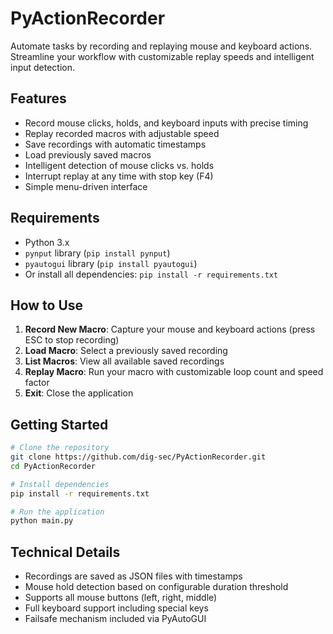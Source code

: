# PyActionRecorder
Automate tasks by recording and replaying mouse and keyboard actions. Streamline your workflow with customizable replay speeds and intelligent input detection.

## Features

- Record mouse clicks, holds, and keyboard inputs with precise timing
- Replay recorded macros with adjustable speed
- Save recordings with automatic timestamps
- Load previously saved macros
- Intelligent detection of mouse clicks vs. holds
- Interrupt replay at any time with stop key (F4)
- Simple menu-driven interface

## Requirements

- Python 3.x
- `pynput` library (`pip install pynput`)
- `pyautogui` library (`pip install pyautogui`)
- Or install all dependencies: `pip install -r requirements.txt`

## How to Use

1. **Record New Macro**: Capture your mouse and keyboard actions (press ESC to stop recording)
2. **Load Macro**: Select a previously saved recording
3. **List Macros**: View all available saved recordings
4. **Replay Macro**: Run your macro with customizable loop count and speed factor
5. **Exit**: Close the application

## Getting Started

```bash
# Clone the repository
git clone https://github.com/dig-sec/PyActionRecorder.git
cd PyActionRecorder

# Install dependencies
pip install -r requirements.txt

# Run the application
python main.py
```

## Technical Details

- Recordings are saved as JSON files with timestamps
- Mouse hold detection based on configurable duration threshold
- Supports all mouse buttons (left, right, middle)
- Full keyboard support including special keys
- Failsafe mechanism included via PyAutoGUI